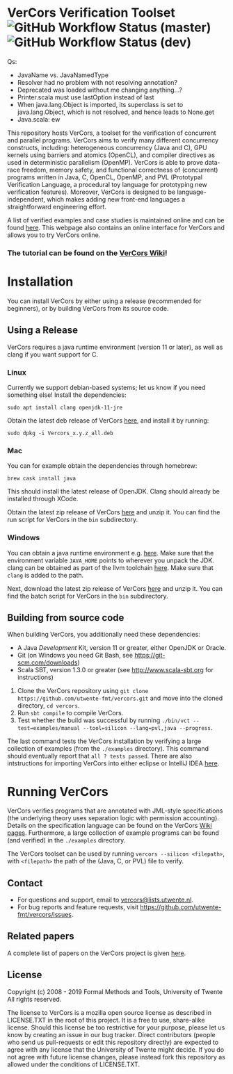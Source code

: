 VerCors Verification Toolset ![GitHub Workflow Status (master)](https://img.shields.io/github/workflow/status/utwente-fmt/vercors/Vercors%20build%20and%20test%20workflow/master?label=master&style=flat-square) ![GitHub Workflow Status (dev)](https://img.shields.io/github/workflow/status/utwente-fmt/vercors/Vercors%20build%20and%20test%20workflow/dev?label=dev&style=flat-square)
=======

Qs:
- JavaName vs. JavaNamedType
- Resolver had no problem with not resolving annotation?
- Deprecated was loaded without me changing anything...?
- Printer.scala must use lastOption instead of last
- When java.lang.Object is imported, its superclass is set to java.lang.Object, which is not resolved, and hence leads to None.get
- Java.scala: ew

This repository hosts VerCors, a toolset for the verification of concurrent and parallel programs. VerCors aims to verify many different concurrency constructs, including: heterogeneous concurrency (Java and C), GPU kernels using barriers and atomics (OpenCL), and compiler directives as used in deterministic parallelism (OpenMP). VerCors is able to prove data-race freedom, memory safety, and functional correctness of (concurrent) programs written in Java, C, OpenCL, OpenMP, and PVL (Prototypal Verification Language, a procedural toy language for prototyping new verification features). Moreover, VerCors is designed to be language-independent, which makes adding new front-end languages a straightforward engineering effort.

A list of verified examples and case studies is maintained online and can be found [here](https://utwente.nl/vercors). This webpage also contains an online interface for VerCors and allows you to try VerCors online.

### The tutorial can be found on the [VerCors Wiki](https://github.com/utwente-fmt/vercors/wiki)!

# Installation
You can install VerCors by either using a release (recommended for beginners), or by building VerCors from its source code.

## Using a Release
VerCors requires a java runtime environment (version 11 or later), as well as clang if you want support for C.

### Linux
Currently we support debian-based systems; let us know if you need something else! Install the dependencies:

```shell script
sudo apt install clang openjdk-11-jre
```

Obtain the latest deb release of VerCors [here](https://github.com/utwente-fmt/vercors/releases/latest), and install it by running:

```shell script
sudo dpkg -i Vercors_x.y.z_all.deb
```

### Mac
You can for example obtain the dependencies through homebrew:

```shell script
brew cask install java
```

This should install the latest release of OpenJDK. Clang should already be installed through XCode.

Obtain the latest zip release of VerCors [here](https://github.com/utwente-fmt/vercors/releases/latest) and unzip it. You can find the run script for VerCors in the `bin` subdirectory.

### Windows
You can obtain a java runtime environment e.g. [here](https://jdk.java.net). Make sure that the environment variable `JAVA_HOME` points to wherever you unpack the JDK. clang can be obtained as part of the llvm toolchain [here](https://clang.llvm.org/). Make sure that `clang` is added to the path.

Next, download the latest zip release of VerCors [here](https://github.com/utwente-fmt/vercors/releases/latest) and unzip it. You can find the batch script for VerCors in the `bin` subdirectory.

## Building from source code
When building VerCors, you additionally need these dependencies:

- A Java _Development_ Kit, version 11 or greater, either OpenJDK or Oracle.
- Git (on Windows you need Git Bash, see <https://git-scm.com/downloads>)
- Scala SBT, version 1.3.0 or greater (see <http://www.scala-sbt.org> for instructions)

1. Clone the VerCors repository using `git clone https://github.com/utwente-fmt/vercors.git` and move into the cloned directory, `cd vercors`.
2. Run `sbt compile` to compile VerCors.
3. Test whether the build was successful by running `./bin/vct --test=examples/manual --tool=silicon --lang=pvl,java --progress`.

The last command tests the VerCors installation by verifying a large collection of examples (from the `./examples` directory). This command should eventually report that `all ? tests passed`. There are also intstructions for importing VerCors into either eclipse or IntelliJ IDEA [here](https://github.com/utwente-fmt/vercors/wiki).


# Running VerCors
VerCors verifies programs that are annotated with JML-style specifications (the underlying theory uses separation logic with permission accounting). Details on the specification language can be found on the VerCors [Wiki pages](https://github.com/utwente-fmt/vercors/wiki). Furthermore, a large collection of example programs can be found (and verified) in the `./examples` directory.

The VerCors toolset can be used by running `vercors --silicon <filepath>`, with `<filepath>` the path of the (Java, C, or PVL) file to verify.


## Contact
- For questions and support, email to <vercors@lists.utwente.nl>.
- For bug reports and feature requests, visit <https://github.com/utwente-fmt/vercors/issues>.

## Related papers
A complete list of papers on the VerCors project is given [here](https://vercors.ewi.utwente.nl/publications).

## License
Copyright (c) 2008 - 2019 Formal Methods and Tools, University of Twente
All rights reserved.

The license to VerCors is a mozilla open source license as described in LICENSE.TXT in the root of this project. It is a free to use, share-alike license. Should this license be too restrictive for your purpose, please let us know by creating an issue in our bug tracker. Direct contributors (people who send us pull-requests or edit this repository directly) are expected to agree with any license that the University of Twente might decide. If you do not agree with future license changes, please instead fork this repository as allowed under the conditions of LICENSE.TXT.
